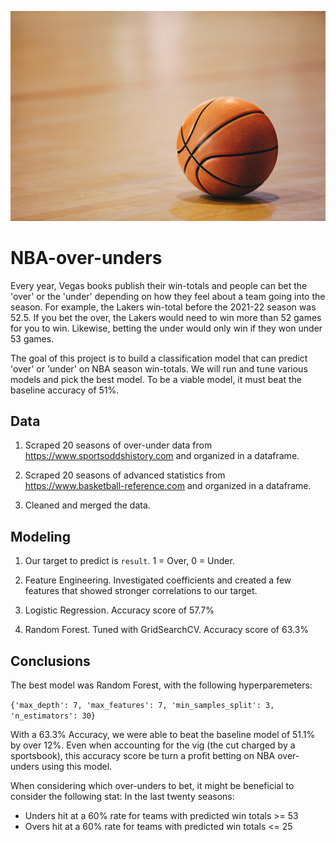 <p align="center">
  <img src="https://github.com/aothree/NBA-over-unders/blob/main/images/basketball%20photo.jpg"/>
</p>

# NBA-over-unders

Every year, Vegas books publish their win-totals and people can bet the 'over' or the 'under' depending on how they feel about a team going into the season.  For example, the Lakers win-total before the 2021-22 season was 52.5.  If you bet the over, the Lakers would need to win more than 52 games for you to win.  Likewise, betting the under would only win if they won under 53 games.  

The goal of this project is to build a classification model that can predict 'over' or 'under' on NBA season win-totals.  We will run and tune various models and pick the best model.  To be a viable model, it must beat the baseline accuracy of 51%.  

## Data

1. Scraped 20 seasons of over-under data from https://www.sportsoddshistory.com and organized in a dataframe.  

2. Scraped 20 seasons of advanced statistics from https://www.basketball-reference.com and organized in a dataframe.  

3. Cleaned and merged the data.  

## Modeling 

1. Our target to predict is `result`.  1 = Over, 0 = Under.  

2. Feature Engineering.  Investigated coefficients and created a few features that showed stronger correlations to our target.

3. Logistic Regression.  Accuracy score of 57.7%

4. Random Forest.  Tuned with GridSearchCV.  Accuracy score of 63.3%

## Conclusions 

The best model was Random Forest, with the following hyperparemeters:

`{'max_depth': 7, 'max_features': 7, 'min_samples_split': 3, 'n_estimators': 30}`
  
With a 63.3% Accuracy, we were able to beat the baseline model of 51.1% by over 12%.  Even when accounting for the vig (the cut charged by a sportsbook), this accuracy score  be turn a profit betting on NBA over-unders using this model.  

When considering which over-unders to bet, it might be beneficial to consider the following stat:
In the last twenty seasons:

* Unders hit at a 60% rate for teams with predicted win totals >= 53
* Overs hit at a 60% rate for teams with predicted win totals <= 25
